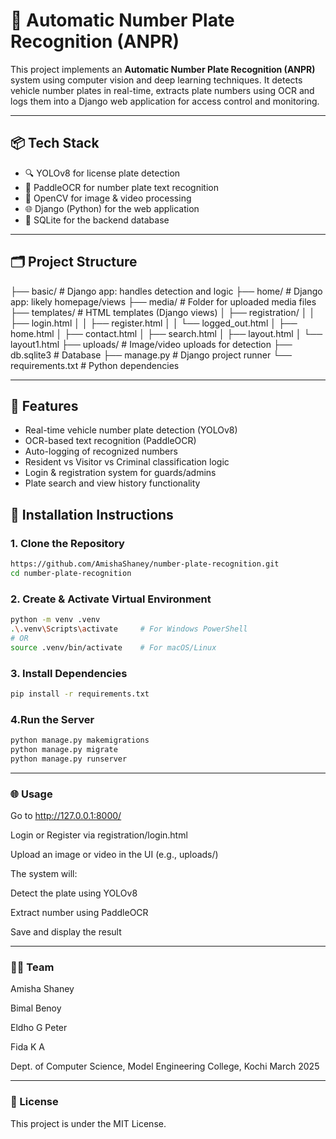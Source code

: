 # 🚗 Automatic Number Plate Recognition (ANPR)

This project implements an **Automatic Number Plate Recognition (ANPR)** system using computer vision and deep learning techniques. It detects vehicle number plates in real-time, extracts plate numbers using OCR and logs them into a Django web application for access control and monitoring.

---

## 📦 Tech Stack

- 🔍 YOLOv8 for license plate detection
- 📖 PaddleOCR for number plate text recognition
- 🎥 OpenCV for image & video processing
- 🌐 Django (Python) for the web application
- 💾 SQLite for the backend database

---

## 🗂 Project Structure

├── basic/ # Django app: handles detection and logic
├── home/ # Django app: likely homepage/views
├── media/ # Folder for uploaded media files
├── templates/ # HTML templates (Django views)
│ ├── registration/
│ │ ├── login.html
│ │ ├── register.html
│ │ └── logged_out.html
│ ├── home.html
│ ├── contact.html
│ ├── search.html
│ ├── layout.html
│ └── layout1.html
├── uploads/ # Image/video uploads for detection
├── db.sqlite3 # Database
├── manage.py # Django project runner
└── requirements.txt # Python dependencies

---

## 🚀 Features

- Real-time vehicle number plate detection (YOLOv8)
- OCR-based text recognition (PaddleOCR)
- Auto-logging of recognized numbers
- Resident vs Visitor vs Criminal classification logic
- Login & registration system for guards/admins
- Plate search and view history functionality

## 🔧 Installation Instructions

### 1. Clone the Repository

```bash
https://github.com/AmishaShaney/number-plate-recognition.git
cd number-plate-recognition

```
### 2. Create & Activate Virtual Environment

```bash
python -m venv .venv
.\.venv\Scripts\activate     # For Windows PowerShell
# OR
source .venv/bin/activate    # For macOS/Linux
```

### 3. Install Dependencies

```bash
pip install -r requirements.txt

```

### 4.Run the Server

```bash
python manage.py makemigrations
python manage.py migrate
python manage.py runserver
```

---
### 🌐 Usage
Go to http://127.0.0.1:8000/

Login or Register via registration/login.html

Upload an image or video in the UI (e.g., uploads/)

The system will:

Detect the plate using YOLOv8

Extract number using PaddleOCR

Save and display the result

---
### 🧑‍💻 Team
Amisha Shaney

Bimal Benoy

Eldho G Peter

Fida K A

Dept. of Computer Science,
Model Engineering College, Kochi
March 2025

---
### 📄 License
This project is under the MIT License.
